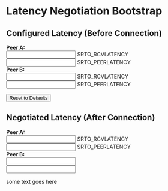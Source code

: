 # Latency Negotiation Bootstrap

<link href="https://cdn.jsdelivr.net/npm/bootstrap@5.0.1/dist/css/bootstrap.min.css" rel="stylesheet" integrity="sha384-+0n0xVW2eSR5OomGNYDnhzAbDsOXxcvSN1TPprVMTNDbiYZCxYbOOl7+AMvyTG2x" crossorigin="anonymous">
<script src="https://cdn.jsdelivr.net/npm/bootstrap@5.0.1/dist/js/bootstrap.min.js" integrity="sha384-Atwg2Pkwv9vp0ygtn1JAojH0nYbwNJLPhwyoVbhoPwBhjQPR5VtM2+xf0Uwh9KtT" crossorigin="anonymous"></script>


<!-- Readonly input -->

## Configured Latency (Before Connection)

<div class="container">
    <div class="row">
        <div class="col-sm-2">
            <b>Peer A:</b>
        </div>
        <div class="col-md">
            <div class="form-floating">
                <input type="number" id="RcvLatencyA" class="form-control">
                <label for="RcvLatencyA">SRTO_RCVLATENCY</label>
            </div>
        </div>
        <div class="col-md">
            <div class="form-floating">
                <input type="number" id="PeerLatencyA" class="form-control">
                <label for="PeerLatencyA">SRTO_PEERLATENCY</label>
            </div>
        </div>
    </div>
    <div class="row">
        <div class="col-sm-2">
            <b>Peer B:</b>
        </div>
        <div class="col">
            <div class="form-floating">
                <input type="number" id="RcvLatencyB" class="form-control">
                <label for="RcvLatencyB">SRTO_RCVLATENCY</label>
            </div>
        </div>
        <div class="col">
            <div class="form-floating">
                <input type="number" id="PeerLatencyB" class="form-control">
                <label for="PeerLatencyB">SRTO_PEERLATENCY</label>
            </div>
        </div>
    </div>
</div>

<button class="btn btn-primary mb-3" id="ResetDefaultBtn">Reset to Defaults</button>


## Negotiated Latency (After Connection)


<div class="container">
    <div class="row">
        <div class="col-sm-2">
            <b>Peer A:</b>
        </div>
        <div class="col">
            <div class="form-floating sm-2">
                <input type="number" id="FinalRcvLatencyA" class="form-control sm-2" readonly>
                <label for="FinalRcvLatencyA">SRTO_RCVLATENCY</label>
            </div>
        </div>
        <div class="col-md">
            <div class="form-floating mb-3">
                <input type="number" id="FinalPeerLatencyA" class="form-control" readonly>
                <label for="FinalPeerLatencyA">SRTO_PEERLATENCY</label>
            </div>
        </div>
    </div>
    <div class="row">
        <div class="col-sm-2">
            <b>Peer B:</b>
        </div>
        <div class="col">
            <input type="number" id="FinalRcvLatencyB" class="form-control" readonly>
        </div>
        <div class="col">
            <input type="number" id="FinalPeerLatencyB" class="form-control" readonly>
        </div>
    </div>
</div>

<script>
    var RcvLatencyA = document.getElementById("RcvLatencyA");
    var PeerLatencyA = document.getElementById("PeerLatencyA");
    var RcvLatencyB = document.getElementById("RcvLatencyB");
    var PeerLatencyB = document.getElementById("PeerLatencyB");
    var FinalRcvLatencyA = document.getElementById("FinalRcvLatencyA");
    var FinalPeerLatencyA = document.getElementById("FinalPeerLatencyA");
    var FinalRcvLatencyB = document.getElementById("FinalRcvLatencyB");
    var FinalPeerLatencyB = document.getElementById("FinalPeerLatencyB");
    var ResetDefaultBtn = document.getElementById("ResetDefaultBtn");

    updateRcvAPeerB = function () {
        let val = Math.max(RcvLatencyA.value, PeerLatencyB.value);
        FinalRcvLatencyA.value = val;
        FinalPeerLatencyB.value = val;
    };

    updateRcvBPeerA = function () {
        let val = Math.max(RcvLatencyB.value, PeerLatencyA.value);
        FinalRcvLatencyB.value = val;
        FinalPeerLatencyA.value = val;
    };

    resetDefault = function() {
        RcvLatencyA.value = 120;
        RcvLatencyB.value = 120;
        PeerLatencyA.value = 0;
        PeerLatencyB.value = 0;
        updateRcvAPeerB();
        updateRcvBPeerA();
    }

    document.addEventListener('DOMContentLoaded', function() {
        resetDefault();
    }, true);
    ResetDefaultBtn.addEventListener("click", resetDefault);

    RcvLatencyA.addEventListener("input", updateRcvAPeerB);
    PeerLatencyB.addEventListener("input", updateRcvAPeerB);
    RcvLatencyB.addEventListener("input", updateRcvBPeerA);
    PeerLatencyA.addEventListener("input", updateRcvBPeerA);
</script>

some text goes here

